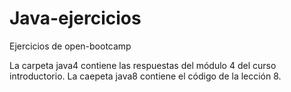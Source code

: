 # Java-ejercicios
Ejercicios de open-bootcamp

La carpeta java4 contiene las respuestas del módulo 4 del curso introductorio.
La caepeta java8 contiene el código de la lección 8.


